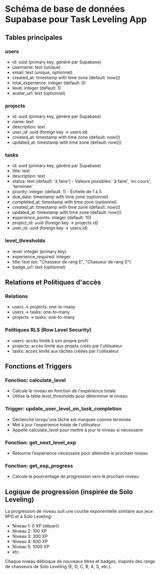 # Schéma de base de données Supabase pour Task Leveling App

## Tables principales

### users
- id: uuid (primary key, généré par Supabase)
- username: text (unique)
- email: text (unique, optionnel)
- created_at: timestamp with time zone (default: now())
- total_experience: integer (default: 0)
- level: integer (default: 1)
- avatar_url: text (optionnel)

### projects
- id: uuid (primary key, généré par Supabase)
- name: text
- description: text
- user_id: uuid (foreign key -> users.id)
- created_at: timestamp with time zone (default: now())
- updated_at: timestamp with time zone (default: now())

### tasks
- id: uuid (primary key, généré par Supabase)
- title: text
- description: text
- status: text (default: 'à faire') - Valeurs possibles: 'à faire', 'en cours', 'terminée'
- priority: integer (default: 1) - Échelle de 1 à 5
- due_date: timestamp with time zone (optionnel)
- completed_at: timestamp with time zone (optionnel)
- created_at: timestamp with time zone (default: now())
- updated_at: timestamp with time zone (default: now())
- experience_points: integer (default: 10)
- project_id: uuid (foreign key -> projects.id)
- user_id: uuid (foreign key -> users.id)

### level_thresholds
- level: integer (primary key)
- experience_required: integer
- title: text (ex: "Chasseur de rang E", "Chasseur de rang S")
- badge_url: text (optionnel)

## Relations et Politiques d'accès

### Relations
- users -> projects: one-to-many
- users -> tasks: one-to-many
- projects -> tasks: one-to-many

### Politiques RLS (Row Level Security)
- users: accès limité à son propre profil
- projects: accès limité aux projets créés par l'utilisateur
- tasks: accès limité aux tâches créées par l'utilisateur

## Fonctions et Triggers

### Fonction: calculate_level
- Calcule le niveau en fonction de l'expérience totale
- Utilise la table level_thresholds pour déterminer le niveau

### Trigger: update_user_level_on_task_completion
- Déclenché lorsqu'une tâche est marquée comme terminée
- Met à jour l'expérience totale de l'utilisateur
- Appelle calculate_level pour mettre à jour le niveau si nécessaire

### Fonction: get_next_level_exp
- Retourne l'expérience nécessaire pour atteindre le prochain niveau

### Fonction: get_exp_progress
- Calcule le pourcentage de progression vers le prochain niveau

## Logique de progression (inspirée de Solo Leveling)

La progression de niveau suit une courbe exponentielle similaire aux jeux RPG et à Solo Leveling:
- Niveau 1: 0 XP (départ)
- Niveau 2: 100 XP
- Niveau 3: 300 XP
- Niveau 4: 600 XP
- Niveau 5: 1000 XP
- etc.

Chaque niveau débloque de nouveaux titres et badges, inspirés des rangs de chasseurs de Solo Leveling (E, D, C, B, A, S, etc.).
